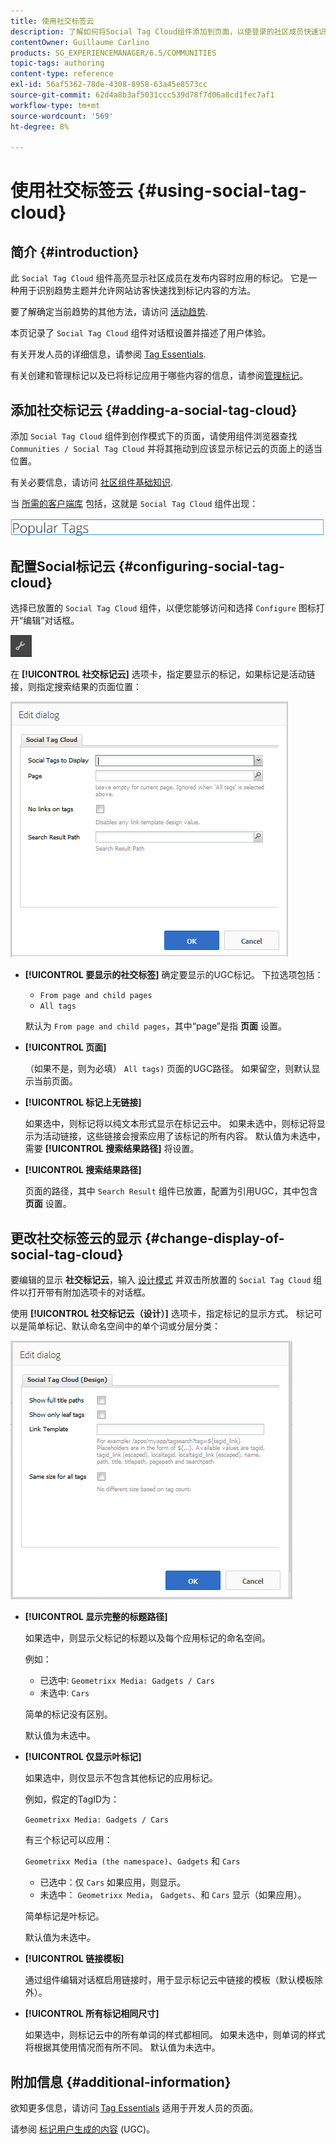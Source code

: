 ```yaml
---
title: 使用社交标签云
description: 了解如何将Social Tag Cloud组件添加到页面，以使登录的社区成员快速识别趋势主题并找到标记的内容。
contentOwner: Guillaume Carlino
products: SG_EXPERIENCEMANAGER/6.5/COMMUNITIES
topic-tags: authoring
content-type: reference
exl-id: 56af5362-78de-4308-8958-63a45e8573cc
source-git-commit: 62d4a8b3af5031ccc539d78f7d06a8cd1fec7af1
workflow-type: tm+mt
source-wordcount: '569'
ht-degree: 8%

---
```


# 使用社交标签云 {#using-social-tag-cloud}

## 简介 {#introduction}

此 `Social Tag Cloud` 组件高亮显示社区成员在发布内容时应用的标记。 它是一种用于识别趋势主题并允许网站访客快速找到标记内容的方法。

要了解确定当前趋势的其他方法，请访问 [活动趋势](trends.md).

本页记录了 `Social Tag Cloud` 组件对话框设置并描述了用户体验。

有关开发人员的详细信息，请参阅 [Tag Essentials](tag.md).

有关创建和管理标记以及已将标记应用于哪些内容的信息，请参阅[管理标记](../../help/sites-administering/tags.md)。

## 添加社交标记云 {#adding-a-social-tag-cloud}

添加 `Social Tag Cloud` 组件到创作模式下的页面，请使用组件浏览器查找 `Communities / Social Tag Cloud` 并将其拖动到应该显示标记云的页面上的适当位置。

有关必要信息，请访问 [社区组件基础知识](basics.md).

当 [所需的客户端库](tag.md#essentials-for-client-side) 包括，这就是 `Social Tag Cloud` 组件出现：

![社交标签](assets/social-tag.png)

## 配置Social标记云 {#configuring-social-tag-cloud}

选择已放置的 `Social Tag Cloud` 组件，以便您能够访问和选择 `Configure` 图标打开“编辑”对话框。

![配置](assets/configure-new.png)

在 **[!UICONTROL 社交标记云]** 选项卡，指定要显示的标记，如果标记是活动链接，则指定搜索结果的页面位置：

![social-tag-cloud](assets/social-tag-cloud.png)

* **[!UICONTROL 要显示的社交标签]**
确定要显示的UGC标记。 下拉选项包括：

   * `From page and child pages`
   * `All tags`

  默认为 `From page and child pages`，其中“page”是指 **页面** 设置。

* **[!UICONTROL 页面]**

  （如果不是，则为必填） `All tags)` 页面的UGC路径。 如果留空，则默认显示当前页面。

* **[!UICONTROL 标记上无链接]**

  如果选中，则标记将以纯文本形式显示在标记云中。 如果未选中，则标记将显示为活动链接，这些链接会搜索应用了该标记的所有内容。 默认值为未选中，需要 **[!UICONTROL 搜索结果路径]** 将设置。

* **[!UICONTROL 搜索结果路径]**

  页面的路径，其中 `Search Result` 组件已放置，配置为引用UGC，其中包含 **页面** 设置。

## 更改社交标签云的显示 {#change-display-of-social-tag-cloud}

要编辑的显示 **社交标记云**，输入 [设计模式](../../help/sites-authoring/default-components-designmode.md) 并双击所放置的 `Social Tag Cloud` 组件以打开带有附加选项卡的对话框。

使用 **[!UICONTROL 社交标记云（设计）]** 选项卡，指定标记的显示方式。 标记可以是简单标记、默认命名空间中的单个词或分层分类：

![social-tag-cloud-design](assets/social-tag-cloud-design.png)

* **[!UICONTROL 显示完整的标题路径]**

  如果选中，则显示父标记的标题以及每个应用标记的命名空间。

  例如：

   * 已选中: `Geometrixx Media: Gadgets / Cars`
   * 未选中: `Cars`

  简单的标记没有区别。

  默认值为未选中。

* **[!UICONTROL 仅显示叶标记]**

  如果选中，则仅显示不包含其他标记的应用标记。

  例如，假定的TagID为：

  `Geometrixx Media: Gadgets / Cars`

  有三个标记可以应用：

  `Geometrixx Media (the namespace)`、`Gadgets` 和 `Cars`

   * 已选中：仅 `Cars` 如果应用，则显示。
   * 未选中： `Geometrixx Media`， `Gadgets`、和 `Cars` 显示（如果应用）。

  简单标记是叶标记。

  默认值为未选中。

* **[!UICONTROL 链接模板]**

  通过组件编辑对话框启用链接时，用于显示标记云中链接的模板（默认模板除外）。

* **[!UICONTROL 所有标记相同尺寸]**

  如果选中，则标记云中的所有单词的样式都相同。 如果未选中，则单词的样式将根据其使用情况而有所不同。 默认值为未选中。

## 附加信息 {#additional-information}

欲知更多信息，请访问 [Tag Essentials](tag.md) 适用于开发人员的页面。

请参阅 [标记用户生成的内容](tag-ugc.md) (UGC)。
